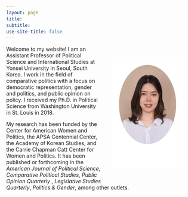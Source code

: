 ```yaml
---
layout: page
title: 
subtitle: 
use-site-title: false
---
```


<img src="/img/JHK_photo2.jpg" align="right" alt="JKim profile" height="300" width="190" hspace="30" vspace="30"> 

<p> Welcome to my website! I am an Assistant Professor of Political Science and International Studies at Yonsei University in Seoul, South Korea. I work in the field of comparative politics with a focus on democratic representation, gender and politics, and public opinion on policy. I received my Ph.D. in Political Science from Washington University in St. Louis in 2018. </p>
  
<p> My research has been funded by the Center for American Women and Politics, the APSA Centennial Center, the Academy of Korean Studies, and the Carrie Chapman Catt Center for Women and Politics. It has been published or forthcoming in the <i> American Journal of Political Science</i>,  <i>  Comparative Political Studies</i>, <i>Public Opinion Quarterly </i>, <i>Legislative Studies Quarterly</i>, <i>Politics & Gender</i>,  among other outlets. 
